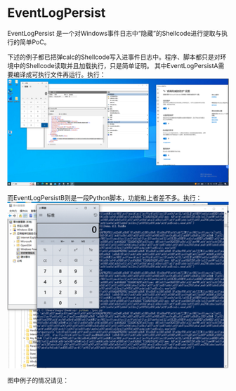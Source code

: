 # EventLogPersist
EventLogPersist 是一个对Windows事件日志中“隐藏”的Shellcode进行提取与执行的简单PoC。


下述的例子都已把弹calc的Shellcode写入进事件日志中。程序、脚本都只是对环境中的Shellcode读取并且加载执行，只是简单证明。
其中EventLogPersistA需要编译成可执行文件再运行。执行：
![EventLogPersistA](images/EventLogPersistA.png)

而EventLogPersistB则是一段Python脚本，功能和上者差不多。执行：
![EventLogPersistB](images/EventLogPersistB.png)

图中例子的情况请见：